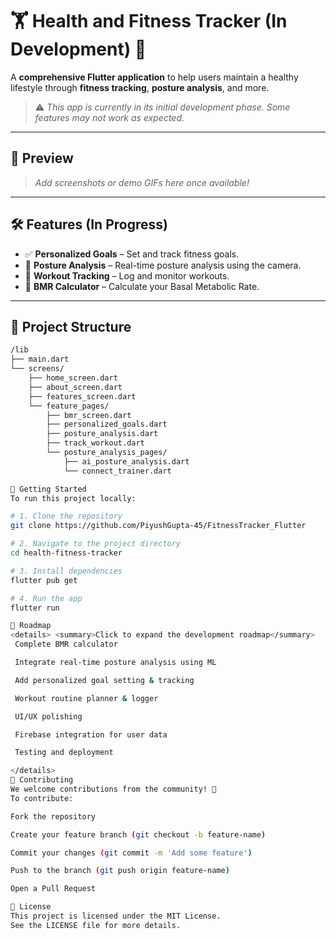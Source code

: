 # 🏋️ Health and Fitness Tracker (In Development) 🚧

A **comprehensive Flutter application** to help users maintain a healthy lifestyle through **fitness tracking**, **posture analysis**, and more.  
> ⚠️ _This app is currently in its initial development phase. Some features may not work as expected._

---

## 📱 Preview

> _Add screenshots or demo GIFs here once available!_

---

## 🛠️ Features (In Progress)

- ✅ **Personalized Goals** – Set and track fitness goals.  
- 📸 **Posture Analysis** – Real-time posture analysis using the camera.  
- 🏃 **Workout Tracking** – Log and monitor workouts.  
- 🔢 **BMR Calculator** – Calculate your Basal Metabolic Rate.

---

## 📂 Project Structure

```bash
/lib
├── main.dart
└── screens/
    ├── home_screen.dart
    ├── about_screen.dart
    ├── features_screen.dart
    └── feature_pages/
        ├── bmr_screen.dart
        ├── personalized_goals.dart
        ├── posture_analysis.dart
        ├── track_workout.dart
        └── posture_analysis_pages/
            ├── ai_posture_analysis.dart
            └── connect_trainer.dart

🚀 Getting Started
To run this project locally:

# 1. Clone the repository
git clone https://github.com/PiyushGupta-45/FitnessTracker_Flutter

# 2. Navigate to the project directory
cd health-fitness-tracker

# 3. Install dependencies
flutter pub get

# 4. Run the app
flutter run

📅 Roadmap
<details> <summary>Click to expand the development roadmap</summary>
 Complete BMR calculator

 Integrate real-time posture analysis using ML

 Add personalized goal setting & tracking

 Workout routine planner & logger

 UI/UX polishing

 Firebase integration for user data

 Testing and deployment

</details>
🤝 Contributing
We welcome contributions from the community! 💬
To contribute:

Fork the repository

Create your feature branch (git checkout -b feature-name)

Commit your changes (git commit -m 'Add some feature')

Push to the branch (git push origin feature-name)

Open a Pull Request

📄 License
This project is licensed under the MIT License.
See the LICENSE file for more details.